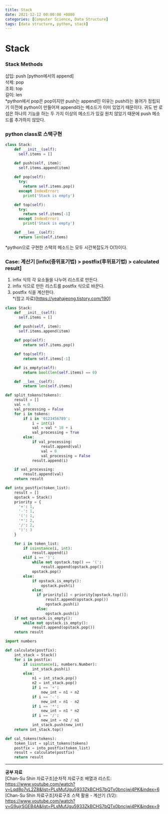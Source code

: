 ```yaml
---
title: Stack
date: 2021-12-12 00:00:00 +0800
categories: [Computer Science, Data Structure]
tags: [data structure, python, stack]
---
```

# Stack
### Stack Methods    
삽입: push [python에서의 append]       
삭제: pop        
조회: top         
길이: len    
*python에서 pop은 pop이지만 push는 append인 이유는 push라는 용어가 정립되기 이전에 python이 만들어져 append라는 메소드가 이미 있었기 때문이다. 귀도 반 로섬은 하나의 기능을 하는 두 가지 이상의 메소드가 있길 원치 않았기 때문에 push 메소드를 추가하지 않았다.    
       
### python class로 스택구현     
~~~python
class Stack:
    def __init__(self):
      self.items = []

    def push(self, item):
      self.items.append(item)
    
    def pop(self):
      try:
        return self.items.pop()
      except IndexError:
        print('Stack is empty')

    def top(self):
      try:
        return self.items[-1]
      except IndexError:
        print('Stack is empty')

    def __len__(self):
      return len(self.items)
~~~        
*python으로 구현한 스택의 메소드는 모두 시간복잡도가 O(1)이다.        
       
### Case: 계산기 [infix(중위표기법) > postfix(후위표기법) > calculated result]      
1. infix 식의 각 요소들을 나누어 리스트로 만든다.      
2. infix 식으로 만든 리스트를 postfix 식으로 바꾼다.       
3. postfix 식을 계산한다.     
*(참고 자료)[https://yeahajeong.tistory.com/190]      
     
~~~python
class Stack:
    def __init__(self):
      self.items = []

    def push(self, item):
      self.items.append(item)
    
    def pop(self):
        return self.items.pop()

    def top(self):
        return self.items[-1]

    def is_empty(self):
        return bool(len(self.items) == 0)

    def __len__(self):
        return len(self.items)

def split_tokens(tokens):
    result = []
    val = 0
    val_processing = False
    for i in tokens:
        if i in '0123456789':
            i = int(i)
            val = val * 10 + i
            val_processing = True
        else:
            if val_processing:
                result.append(val)
                val = 0
                val_processing = False
            result.append(i)

    if val_processing:
        result.append(val)
    return result

def into_postfix(token_list):
    result = []
    opstack = Stack()
    priority = {
      '+': 1,
      '-': 1,
      '(': 1,
      '*': 2,
      '/': 2,
      ')': 3
    }

    for i in token_list:
        if isinstance(i, int):
            result.append(i)
        elif i == ')':
            while not opstack.top() == '(':
                result.append(opstack.pop())
            opstack.pop()
        else:
            if opstack.is_empty():
                opstack.push(i)
            else:
              if priority[i] < priority[opstack.top()]:
                  result.append(opstack.pop())
                  opstack.push(i)
              else:
                  opstack.push(i)
    if not opstack.is_empty():
        while not opstack.is_empty():
            result.append(opstack.pop())
    return result

import numbers

def calculate(postfix):
    int_stack = Stack()
    for i in postfix:
        if isinstance(i, numbers.Number):
            int_stack.push(i)
        else:
            n1 = int_stack.pop()
            n2 = int_stack.pop()
            if i == '+':
                new_int = n1 + n2
            if i == '-':
                new_int = n1 - n2
            if i == '*':
                new_int = n1 * n2
            if i == '/':
                new_int = n2 / n1
            int_stack.push(new_int)
    return int_stack.top()

def cal_tokens(tokens):
    token_list = split_tokens(tokens)
    postfix = into_postfix(token_list)
    result = calculate(postfix)
    return result
~~~     
    
- - - 
__공부 자료__       
[Chan-Su Shin 자료구조]순차적 자료구조 배열과 리스트: https://www.youtube.com/watch?v=Lqd8o7vL2Z8&list=PLsMufJgu5933ZkBCHS7bQTx0bncjwi4PK&index=6       
[Chan-Su Shin 자료구조]자료구조 스택 활용 - 계산기 (1/2): https://www.youtube.com/watch?v=G9ujrSGEB4A&list=PLsMufJgu5933ZkBCHS7bQTx0bncjwi4PK&index=9